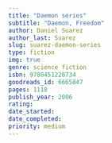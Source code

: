 ```yaml
---
title: "Daemon series"
subtitle: "Daemon, Freedom"
author: Daniel Suarez
author_last: Suarez
slug: suarez-daemon-series
type: fiction
img: true
genre: science fiction
isbn: 9780451228734
goodreads_id: 6665847
pages: 1118
publish_year: 2006
rating: 
date_started:
date_completed:
priority: medium
---
```

